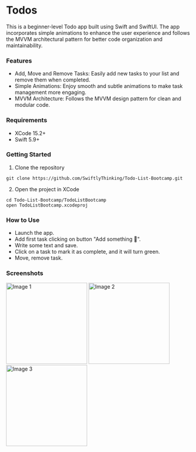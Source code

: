 # Todos
This is a beginner-level Todo app built using Swift and SwiftUI. The app incorporates simple animations to enhance the user experience and follows the MVVM architectural pattern for better code organization and maintainability.

### Features
- Add, Move and Remove Tasks: Easily add new tasks to your list and remove them when completed.
- Simple Animations: Enjoy smooth and subtle animations to make task management more engaging.
- MVVM Architecture: Follows the MVVM design pattern for clean and modular code.

### Requirements
- XCode 15.2+
- Swift 5.9+

### Getting Started
1. Clone the repository
```
git clone https://github.com/SwiftlyThinking/Todo-List-Bootcamp.git
```
2. Open the project in XCode
```
cd Todo-List-Bootcamp/TodoListBootcamp
open TodoListBootcamp.xcodeproj
```
### How to Use
- Launch the app.
- Add first task clicking on button "Add something 🥳".
- Write some text and save.
- Click on a task to mark it as complete, and it will turn green.
- Move, remove task.

### Screenshots
<p align="leading">
  <img src="https://github.com/SwiftlyThinking/Todo-List-Bootcamp/assets/159685600/07a474ef-9e81-4eef-8816-7feef050a4fd" width="220" alt="Image 1">
  <img src="https://github.com/SwiftlyThinking/Todo-List-Bootcamp/assets/159685600/c542c76d-a895-47a3-9369-bdcc64b06c7e" width="220" alt="Image 2">
  <img src="https://github.com/SwiftlyThinking/Todo-List-Bootcamp/assets/159685600/9b733bdf-7828-40d1-867c-d33d4166d568" width="220" alt="Image 3">
</p>
